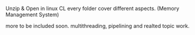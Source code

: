Unzip & Open in linux CL
every folder cover different aspects. 
(Memory Management System)

more to be included soon.
multithreading, pipelining and realted topic work.
